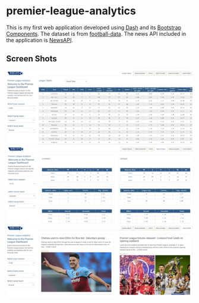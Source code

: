 # premier-league-analytics
This is my first web application developed using [Dash](https://plotly.com/) and its [Bootstrap Components](https://dash-bootstrap-components.opensource.faculty.ai/). The dataset is from [football-data](https://www.football-data.co.uk/englandm.php). The news API included in the application is [NewsAPI](https://newsapi.org/).

## Screen Shots
![League Tables](/screenshots/screenshot-1.PNG)
![Head-to-head Stats](/screenshots/screenshot-2.PNG)
![Latest News](/screenshots/screenshot-3.PNG)